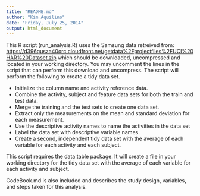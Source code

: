 ```yaml
---
title: "README.md"
author: "Kim Aquilino"
date: "Friday, July 25, 2014"
output: html_document
---
```

This R script (run_analysis.R) uses the Samsung data retreived from: https://d396qusza40orc.cloudfront.net/getdata%2Fprojectfiles%2FUCI%20HAR%20Dataset.zip which should be downloaded, uncompressed and located in your working directory. You may uncomment the lines in the script that can perform this download and uncompress. The script will perform the following to create a tidy data set. 

* Initialize the column name and activity reference data.
* Combine the activity, subject and feature data sets for both the train and test data.
* Merge the training and the test sets to create one data set.
* Extract only the measurements on the mean and standard deviation for each measurement. 
* Use the descriptive activity names to name the activities in the data set
* Label the data set with descriptive variable names. 
* Create a second, independent tidy data set with the average of each variable for each activity and each subject. 

This script requires the data.table package. It will create a file in your working directory for the tidy data set with the average of each variable for each activity and subject.

CodeBook.md is also included and describes the study design, variables, and steps taken for this analysis.